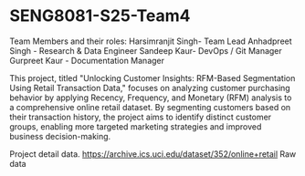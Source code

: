 # SENG8081-S25-Team4
Team Members and their roles:
Harsimranjit Singh- Team Lead
Anhadpreet Singh - Research & Data Engineer
Sandeep Kaur- DevOps / Git Manager
Gurpreet Kaur - Documentation Manager

This project, titled "Unlocking Customer Insights: RFM-Based Segmentation Using Retail Transaction Data," focuses on analyzing customer purchasing behavior by applying Recency, Frequency, and Monetary (RFM) analysis to a comprehensive online retail dataset. By segmenting customers based on their transaction history, the project aims to identify distinct customer groups, enabling more targeted marketing strategies and improved business decision-making.

Project detail
data. https://archive.ics.uci.edu/dataset/352/online+retail
Raw data
